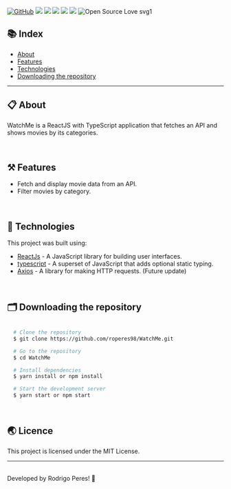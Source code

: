 [![GitHub](https://img.shields.io/github/license/mashape/apistatus.svg)](https://github.com/roperes98/WatchMe/blob/master/LICENSE)
![](https://img.shields.io/github/package-json/v/roperes98/WatchMe.svg)
![](https://img.shields.io/github/last-commit/roperes98/WatchMe.svg?color=red)
![](https://img.shields.io/github/languages/count/roperes98/WatchMe.svg?color=lightgrey)
![](https://img.shields.io/github/languages/top/roperes98/WatchMe.svg?color=yellow)
![](https://img.shields.io/github/repo-size/roperes98/WatchMe.svg)
![Open Source Love svg1](https://badges.frapsoft.com/os/v1/WatchMe.svg?v=103)

## 📚 Index
- [About](#-about)
- [Features](#-features)
- [Technologies](#-technologies)
- [Downloading the repository](#-downloading-the-repository)

---

## 📋 About

WatchMe is a ReactJS with TypeScript application that fetches an API and shows movies by its categories. 

⠀⠀⠀⠀⠀⠀⠀⠀
## ⚒️ Features

- Fetch and display movie data from an API.
- Filter movies by category.

⠀⠀⠀⠀⠀⠀⠀⠀
## 🚀 Technologies

This project was built using:

- [ReactJs](https://reactjs.org/) - A JavaScript library for building user interfaces.
- [typescript](https://www.typescriptlang.org) - A superset of JavaScript that adds optional static typing.
- [Axios](https://github.com/axios/axios) - A library for making HTTP requests. (Future update)

⠀⠀⠀⠀⠀⠀⠀⠀

## 🗂️ Downloading the repository

```bash

  # Clone the repository
  $ git clone https://github.com/roperes98/WatchMe.git

  # Go to the repository
  $ cd WatchMe

  # Install dependencies
  $ yarn install or npm install

  # Start the development server
  $ yarn start or npm start

```
⠀⠀⠀⠀⠀⠀⠀⠀

## 🌏 Licence

This project is licensed under the MIT License.<br>

---
⠀⠀⠀⠀⠀⠀⠀⠀<br>
Developed by Rodrigo Peres! 👾
